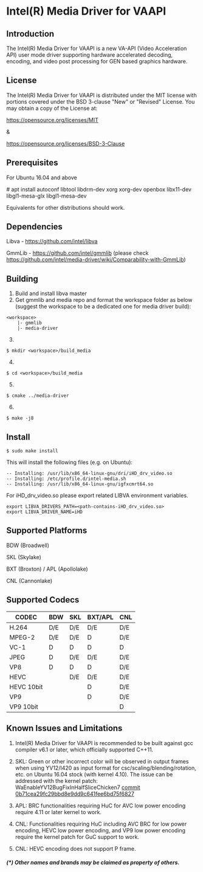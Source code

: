 # Intel(R) Media Driver for VAAPI


## Introduction

The Intel(R) Media Driver for VAAPI is a new VA-API (Video Acceleration API)
user mode driver supporting hardware accelerated decoding, encoding, and
video post processing for GEN based graphics hardware.

## License

The Intel(R) Media Driver for VAAPI is distributed under the MIT license with
portions covered under the BSD 3-clause "New" or "Revised" License.
You may obtain a copy of the License at:

https://opensource.org/licenses/MIT

&

https://opensource.org/licenses/BSD-3-Clause

## Prerequisites

For Ubuntu 16.04 and above

\# apt install autoconf libtool libdrm-dev xorg xorg-dev openbox libx11-dev libgl1-mesa-glx libgl1-mesa-dev

Equivalents for other distributions should work.

## Dependencies

Libva - https://github.com/intel/libva

GmmLib - https://github.com/intel/gmmlib (please check https://github.com/intel/media-driver/wiki/Comparability-with-GmmLib)

## Building

1. Build and install libva master
2. Get gmmlib and media repo and format the workspace folder as below (suggest the workspace to be a dedicated one for media driver build):
```
<workspace>
    |- gmmlib
    |- media-driver
```
3. 
```
$ mkdir <workspace>/build_media
```
4. 
```
$ cd <workspace>/build_media
```
5. 
```
$ cmake ../media-driver
```
6. 
```
$ make -j8
```

## Install

```
$ sudo make install
```
This will install the following files (e.g. on Ubuntu):
```
-- Installing: /usr/lib/x86_64-linux-gnu/dri/iHD_drv_video.so
-- Installing: /etc/profile.d/intel-media.sh
-- Installing: /usr/lib/x86_64-linux-gnu/igfxcmrt64.so
```

For iHD_drv_video.so please export related LIBVA environment variables.
```
export LIBVA_DRIVERS_PATH=<path-contains-iHD_drv_video.so>
export LIBVA_DRIVER_NAME=iHD
```

## Supported Platforms

BDW (Broadwell)

SKL (Skylake)

BXT (Broxton) / APL (Apollolake)

CNL (Cannonlake)

## Supported Codecs

| CODEC      | BDW | SKL | BXT/APL | CNL |
|------------|-----|-----|---------|-----|
| H.264      | D/E | D/E |   D/E   | D/E |
| MPEG-2     | D/E | D/E |    D    | D/E |
| VC-1       |  D  |  D  |    D    |  D  |
| JPEG       |  D  | D/E |   D/E   | D/E |
| VP8        |  D  |  D  |    D    | D/E |
| HEVC       |     | D/E |   D/E   | D/E |
| HEVC 10bit |     |     |    D    | D/E |
| VP9        |     |     |    D    | D/E |
| VP9 10bit  |     |     |         |  D  |


## Known Issues and Limitations

1. Intel(R) Media Driver for VAAPI is recommended to be built against gcc compiler v6.1
or later, which officially supported C++11.

2. SKL: Green or other incorrect color will be observed in output frames when using
YV12/I420 as input format for csc/scaling/blending/rotation, etc. on Ubuntu 16.04 stock
(with kernel 4.10). The issue can be addressed with the kernel patch:
WaEnableYV12BugFixInHalfSliceChicken7 [commit 0b71cea29fc29bbd8e9dd9c641fee6bd75f6827](https://cgit.freedesktop.org/drm-tip/commit/?id=0b71cea29fc29bbd8e9dd9c641fee6bd75f68274)

3. APL: BRC functionalities requiring HuC for AVC low power encoding require 4.11 or
later kernel to work.

4. CNL: Functionalities requiring HuC including AVC BRC for low power encoding, HEVC low
power encoding, and VP9 low power encoding require the kernel patch for GuC support to work.

5. CNL: HEVC encoding does not support P frame.

##### (*) Other names and brands may be claimed as property of others.

